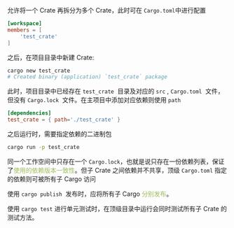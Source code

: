 允许将一个 Crate 再拆分为多个 Crate，此时可在 `Cargo.toml` ​ 中进行配置

```toml
[workspace]
members = [
    'test_crate'
]
```

之后，在项目目录中新建 Crate:

```bash
cargo new test_crate
# Created binary (application) `test_crate` package
```

此时，项目目录中已经存在 `test_crate` ​ 目录及对应的 `src` ​, `Cargo.toml` ​ 文件，但没有 `Cargo.lock` ​ 文件。在主项目中添加对应依赖则使用 `path` ​

```toml
[dependencies]
test_crate = { path='./test_crate' }
```

之后运行时，需要指定依赖的二进制包

```bash
cargo run -p test_crate
```

同一个工作空间中只存在一个 `Cargo.lock` ​，也就是说只存在一份依赖列表，保证了<font color="#9bbb59">使用的依赖版本一致性</font>。但子 Crate 之间依赖并不共享，顶级 `Cargo.toml` ​ 指定的依赖则可被所有子 Cargo 访问

使用 `cargo publish` ​ 发布时，应将所有子 Cargo <font color="#9bbb59">分别发布</font>。

使用 `cargo test` ​ 进行单元测试时，在顶级目录中运行会同时测试所有子 Crate 的测试方法。


‍
